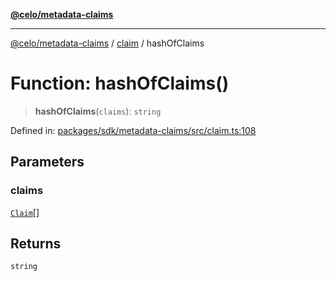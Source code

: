 [**@celo/metadata-claims**](../../README.md)

***

[@celo/metadata-claims](../../README.md) / [claim](../README.md) / hashOfClaims

# Function: hashOfClaims()

> **hashOfClaims**(`claims`): `string`

Defined in: [packages/sdk/metadata-claims/src/claim.ts:108](https://github.com/celo-org/developer-tooling/blob/master/packages/sdk/metadata-claims/src/claim.ts#L108)

## Parameters

### claims

[`Claim`](../type-aliases/Claim.md)[]

## Returns

`string`
